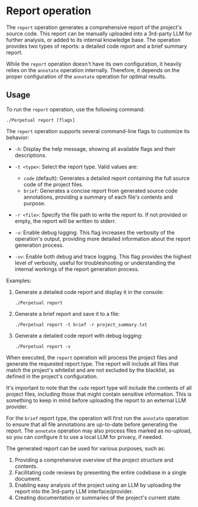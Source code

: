 # Report operation

The `report` operation generates a comprehensive report of the project's source code. This report can be manually uploaded into a 3rd-party LLM for further analysis, or added to its internal knowledge base. The operation provides two types of reports: a detailed code report and a brief summary report.

While the `report` operation doesn't have its own configuration, it heavily relies on the `annotate` operation internally. Therefore, it depends on the proper configuration of the `annotate` operation for optimal results.

## Usage

To run the `report` operation, use the following command:

```shell
./Perpetual report [flags]
```

The `report` operation supports several command-line flags to customize its behavior:

- `-h`: Display the help message, showing all available flags and their descriptions.

- `-t <type>`: Select the report type. Valid values are:
  - `code` (default): Generates a detailed report containing the full source code of the project files.
  - `brief`: Generates a concise report from generated source code annotations, providing a summary of each file's contents and purpose.

- `-r <file>`: Specify the file path to write the report to. If not provided or empty, the report will be written to stderr.

- `-v`: Enable debug logging. This flag increases the verbosity of the operation's output, providing more detailed information about the report generation process.

- `-vv`: Enable both debug and trace logging. This flag provides the highest level of verbosity, useful for troubleshooting or understanding the internal workings of the report generation process.

Examples:

1. Generate a detailed code report and display it in the console:

   ```shell
   ./Perpetual report
   ```

2. Generate a brief report and save it to a file:

   ```shell
   ./Perpetual report -t brief -r project_summary.txt
   ```

3. Generate a detailed code report with debug logging:

   ```shell
   ./Perpetual report -v
   ```

When executed, the `report` operation will process the project files and generate the requested report type. The report will include all files that match the project's whitelist and are not excluded by the blacklist, as defined in the project's configuration.

It's important to note that the `code` report type will include the contents of all project files, including those that might contain sensitive information. This is something to keep in mind before uploading the report to an external LLM provider.

For the `brief` report type, the operation will first run the `annotate` operation to ensure that all file annotations are up-to-date before generating the report. The `annotate` operation may also process files marked as no-upload, so you can configure it to use a local LLM for privacy, if needed.

The generated report can be used for various purposes, such as:

1. Providing a comprehensive overview of the project structure and contents.
2. Facilitating code reviews by presenting the entire codebase in a single document.
3. Enabling easy analysis of the project using an LLM by uploading the report into the 3rd-party LLM interface/provider.
4. Creating documentation or summaries of the project's current state.
